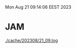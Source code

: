 Mon Aug 21 09:14:06 EEST 2023
# JAM
<a href='./cache/202308/21_09.log'>./cache/202308/21_09.log</a>
